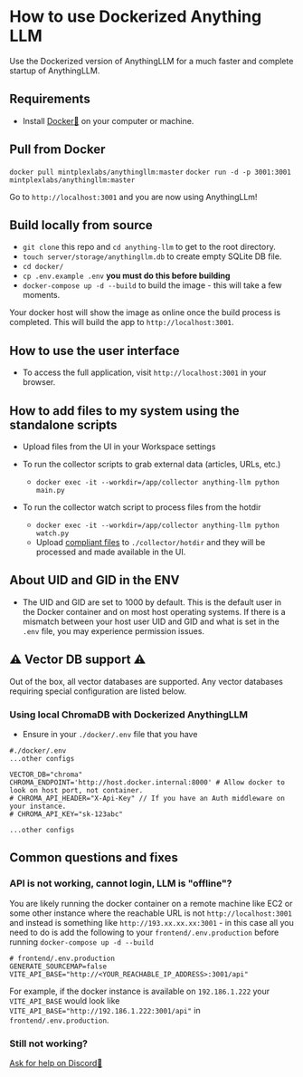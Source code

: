 # How to use Dockerized Anything LLM

Use the Dockerized version of AnythingLLM for a much faster and complete startup of AnythingLLM.

## Requirements

- Install [Docker:link:](https://www.docker.com/) on your computer or machine.

## Pull from Docker
`docker pull mintplexlabs/anythingllm:master`
`docker run -d -p 3001:3001 mintplexlabs/anythingllm:master`

Go to `http://localhost:3001` and you are now using AnythingLLm!

## Build locally from source
- `git clone` this repo and `cd anything-llm` to get to the root directory.
- `touch server/storage/anythingllm.db` to create empty SQLite DB file.
- `cd docker/`
- `cp .env.example .env` **you must do this before building**
- `docker-compose up -d --build` to build the image - this will take a few moments.

Your docker host will show the image as online once the build process is completed. This will build the app to `http://localhost:3001`.

## How to use the user interface

- To access the full application, visit `http://localhost:3001` in your browser.

## How to add files to my system using the standalone scripts
- Upload files from the UI in your Workspace settings

- To run the collector scripts to grab external data (articles, URLs, etc.)

  - `docker exec -it --workdir=/app/collector anything-llm python main.py`

- To run the collector watch script to process files from the hotdir
  - `docker exec -it --workdir=/app/collector anything-llm python watch.py`
  - Upload [compliant files](../collector/hotdir/__HOTDIR__.md) to `./collector/hotdir` and they will be processed and made available in the UI.

## About UID and GID in the ENV

- The UID and GID are set to 1000 by default. This is the default user in the Docker container and on most host operating systems. If there is a mismatch between your host user UID and GID and what is set in the `.env` file, you may experience permission issues.

## :warning: Vector DB support :warning:

Out of the box, all vector databases are supported. Any vector databases requiring special configuration are listed below.

### Using local ChromaDB with Dockerized AnythingLLM

- Ensure in your `./docker/.env` file that you have

```
#./docker/.env
...other configs

VECTOR_DB="chroma"
CHROMA_ENDPOINT='http://host.docker.internal:8000' # Allow docker to look on host port, not container.
# CHROMA_API_HEADER="X-Api-Key" // If you have an Auth middleware on your instance.
# CHROMA_API_KEY="sk-123abc"

...other configs

```

## Common questions and fixes

### API is not working, cannot login, LLM is "offline"?

You are likely running the docker container on a remote machine like EC2 or some other instance where the reachable URL
is not `http://localhost:3001` and instead is something like `http://193.xx.xx.xx:3001` - in this case all you need to do is add the following to your `frontend/.env.production` before running `docker-compose up -d --build`

```
# frontend/.env.production
GENERATE_SOURCEMAP=false
VITE_API_BASE="http://<YOUR_REACHABLE_IP_ADDRESS>:3001/api"
```

For example, if the docker instance is available on `192.186.1.222` your `VITE_API_BASE` would look like `VITE_API_BASE="http://192.186.1.222:3001/api"` in `frontend/.env.production`.

### Still not working?

[Ask for help on Discord:link:](https://discord.gg/6UyHPeGZAC)
